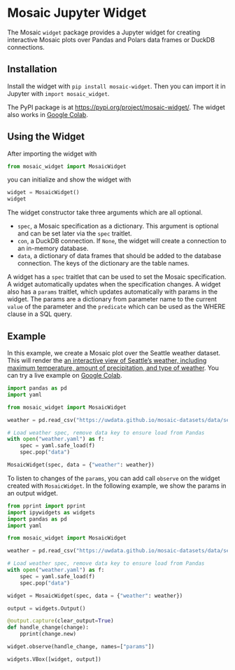 # Mosaic Jupyter Widget

The Mosaic `widget` package provides a Jupyter widget for creating interactive Mosaic plots over Pandas and Polars data frames or DuckDB connections.

## Installation

Install the widget with `pip install mosaic-widget`. Then you can import it in Jupyter with `import mosaic_widget`.

The PyPI package is at https://pypi.org/project/mosaic-widget/. The widget also works in [Google Colab](https://colab.research.google.com/drive/1Txy6L_of8_lJFImKEkhUCqZX70yKpYnv#scrollTo=leuzblN47K-T&line=1&uniqifier=1).

## Using the Widget

After importing the widget with

```python
from mosaic_widget import MosaicWidget
```

you can initialize and show the widget with

```python
widget = MosaicWidget()
widget
```

The widget constructor take three arguments which are all optional.

* `spec`, a Mosaic specification as a dictionary. This argument is optional and can be set later via the `spec` traitlet.
* `con`, a DuckDB connection. If `None`, the widget will create a connection to an in-memory database.
* `data`, a dictionary of data frames that should be added to the database connection. The keys of the dictionary are the table names.

A widget has a `spec` traitlet that can be used to set the Mosaic specification. A widget automatically updates when the specification changes. A widget also has a `params` traitlet, which updates automatically with params in the widget. The params are a dictionary from parameter name to the current `value` of the parameter and the `predicate` which can be used as the WHERE clause in a SQL query.

## Example

In this example, we create a Mosaic plot over the Seattle weather dataset. This will render the [an interactive view of Seattle’s weather, including maximum temperature, amount of precipitation, and type of weather](/examples/weather.html). You can try a live example on [Google Colab](https://colab.research.google.com/drive/1Txy6L_of8_lJFImKEkhUCqZX70yKpYnv#scrollTo=leuzblN47K-T&line=1&uniqifier=1).

```python
import pandas as pd
import yaml

from mosaic_widget import MosaicWidget

weather = pd.read_csv("https://uwdata.github.io/mosaic-datasets/data/seattle-weather.csv", parse_dates=["date"])

# Load weather spec, remove data key to ensure load from Pandas
with open("weather.yaml") as f:
    spec = yaml.safe_load(f)
    spec.pop("data")

MosaicWidget(spec, data = {"weather": weather})
```

To listen to changes of the `params`, you can add call `observe` on the widget created with `MosaicWidget`. In the following example, we show the params in an output widget.

```python
from pprint import pprint
import ipywidgets as widgets
import pandas as pd
import yaml

from mosaic_widget import MosaicWidget

weather = pd.read_csv("https://uwdata.github.io/mosaic-datasets/data/seattle-weather.csv", parse_dates=["date"])

# Load weather spec, remove data key to ensure load from Pandas
with open("weather.yaml") as f:
    spec = yaml.safe_load(f)
    spec.pop("data")

widget = MosaicWidget(spec, data = {"weather": weather})

output = widgets.Output()

@output.capture(clear_output=True)
def handle_change(change):
    pprint(change.new)

widget.observe(handle_change, names=["params"])

widgets.VBox([widget, output])
```
